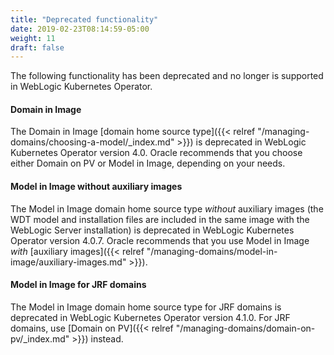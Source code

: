 ```yaml
---
title: "Deprecated functionality"
date: 2019-02-23T08:14:59-05:00
weight: 11
draft: false
---
```


The following functionality has been deprecated and no longer is supported in WebLogic Kubernetes Operator.

#### Domain in Image
The Domain in Image [domain home source type]({{< relref "/managing-domains/choosing-a-model/_index.md" >}}) is deprecated in WebLogic Kubernetes Operator version 4.0. Oracle recommends that you choose either Domain on PV or Model in Image, depending on your needs.

#### Model in Image without auxiliary images
The Model in Image domain home source type _without_ auxiliary images (the WDT model and installation files are included in the same image with the WebLogic Server installation) is deprecated in WebLogic Kubernetes Operator version 4.0.7. Oracle recommends that you use Model in Image _with_ [auxiliary images]({{< relref "/managing-domains/model-in-image/auxiliary-images.md" >}}).

#### Model in Image for JRF domains
The Model in Image domain home source type for JRF domains is deprecated in WebLogic Kubernetes Operator version 4.1.0. For JRF domains, use [Domain on PV]({{< relref "/managing-domains/domain-on-pv/_index.md" >}}) instead.
